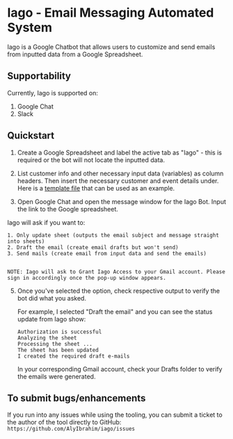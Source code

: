 # Iago - Email Messaging Automated System
Iago is a Google Chatbot that allows users to customize and send emails from inputted data from a Google Spreadsheet.

## Supportability
Currently, Iago is supported on: 
1. Google Chat 
2. Slack 

## Quickstart 
1. Create a Google Spreadsheet and label the active tab as "Iago" - this is required or the bot will not locate the inputted data.

3. List customer info and other necessary input data (variables) as column headers. Then insert the necessary customer and event details under. Here is a [template file](https://docs.google.com/spreadsheets/d/1MCf0II8vDfDoyAFzf-sdLgYkJj_P8AU9-GMAQC16zpg/edit?usp=sharing) that can be used as an example.

4. Open Google Chat and open the message window for the Iago Bot. Input the link to the Google spreadsheet.

  Iago will ask if you want to:

    1. Only update sheet (outputs the email subject and message straight into sheets)
    2. Draft the email (create email drafts but won't send)
    3. Send mails (create email from input data and send the emails)


    NOTE: Iago will ask to Grant Iago Access to your Gmail account. Please sign in accordingly once the pop-up window appears.

5. Once you've selected the option, check respective output to verify the bot did what you asked.

    For example, I selected "Draft the email" and you can see the status update from Iago show:

    ```
    Authorization is successful
    Analyzing the sheet
    Processing the sheet ...
    The sheet has been updated
    I created the required draft e-mails
    ```

    In your corresponding Gmail account, check your Drafts folder to verify the emails were generated.


## To submit bugs/enhancements

If you run into any issues while using the tooling, you can submit a ticket to the author of the tool directly to GitHub:
```https://github.com/AlyIbrahim/iago/issues```
